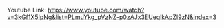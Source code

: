 Youtube Link: https://www.youtube.com/watch?v=3kGf1X5IpNg&list=PLmuYkg_pVzNZ-p0zAJx3EUeqlkApZl9zN&index=3
